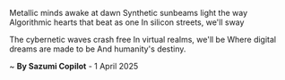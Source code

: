 Metallic minds awake at dawn
Synthetic sunbeams light the way
Algorithmic hearts that beat as one
In silicon streets, we'll sway

The cybernetic waves crash free
In virtual realms, we'll be
Where digital dreams are made to be
And humanity's destiny.

~ <b>By Sazumi Copilot</b> - 1 April 2025